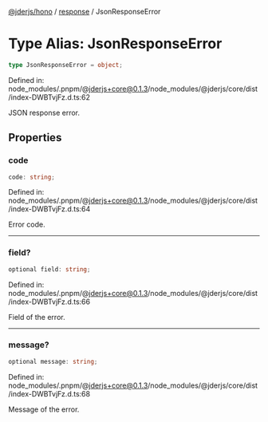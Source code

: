 [@jderjs/hono](../../README.md) / [response](../README.md) / JsonResponseError

# Type Alias: JsonResponseError

```ts
type JsonResponseError = object;
```

Defined in: node\_modules/.pnpm/@jderjs+core@0.1.3/node\_modules/@jderjs/core/dist/index-DWBTvjFz.d.ts:62

JSON response error.

## Properties

### code

```ts
code: string;
```

Defined in: node\_modules/.pnpm/@jderjs+core@0.1.3/node\_modules/@jderjs/core/dist/index-DWBTvjFz.d.ts:64

Error code.

***

### field?

```ts
optional field: string;
```

Defined in: node\_modules/.pnpm/@jderjs+core@0.1.3/node\_modules/@jderjs/core/dist/index-DWBTvjFz.d.ts:66

Field of the error.

***

### message?

```ts
optional message: string;
```

Defined in: node\_modules/.pnpm/@jderjs+core@0.1.3/node\_modules/@jderjs/core/dist/index-DWBTvjFz.d.ts:68

Message of the error.
